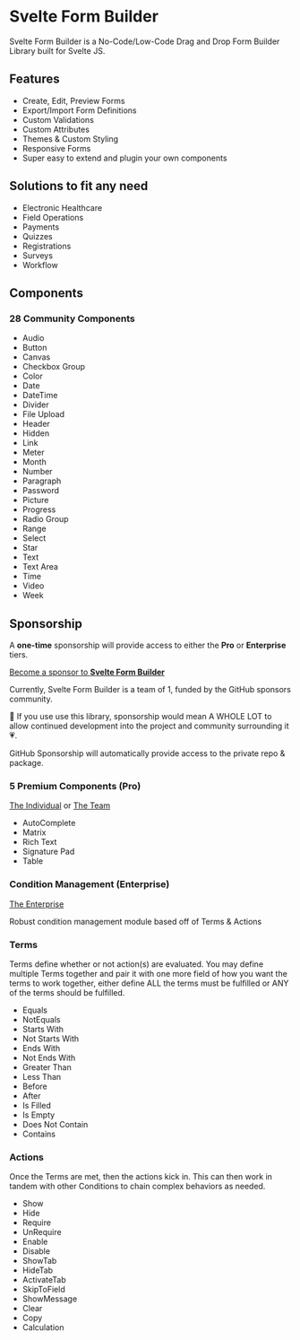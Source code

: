 # Svelte Form Builder

Svelte Form Builder is a No-Code/Low-Code Drag and Drop Form Builder Library built for Svelte JS.

## Features

- Create, Edit, Preview Forms
- Export/Import Form Definitions
- Custom Validations
- Custom Attributes
- Themes & Custom Styling
- Responsive Forms
- Super easy to extend and plugin your own components

## Solutions to fit any need

- Electronic Healthcare
- Field Operations
- Payments
- Quizzes
- Registrations
- Surveys
- Workflow

## Components

### 28 Community Components

- Audio
- Button
- Canvas
- Checkbox Group
- Color
- Date
- DateTime
- Divider
- File Upload
- Header
- Hidden
- Link
- Meter
- Month
- Number
- Paragraph
- Password
- Picture
- Progress
- Radio Group
- Range
- Select
- Star
- Text
- Text Area
- Time
- Video
- Week

## Sponsorship

A <b>one-time</b> sponsorship will provide access to either the <b>Pro</b> or <b>Enterprise</b> tiers.

[Become a sponsor to <b>Svelte Form Builder</b>](https://github.com/sponsors/pragmatic-engineering?frequency=one-time)

Currently, Svelte Form Builder is a team of 1, funded by the GitHub sponsors community.

🙏 If you use use this library, sponsorship would mean A WHOLE LOT to allow continued development into the project and community surrounding it 💗.

GitHub Sponsorship will automatically provide access to the private repo & package.

### 5 Premium Components (Pro)

[The Individual](https://github.com/sponsors/pragmatic-engineering/sponsorships?&tier_id=221885&preview=false) or
[The Team](https://github.com/sponsors/pragmatic-engineering/sponsorships?&tier_id=231078&preview=false)

- AutoComplete
- Matrix
- Rich Text
- Signature Pad
- Table

### Condition Management (Enterprise)

[The Enterprise](https://github.com/sponsors/pragmatic-engineering/sponsorships?&tier_id=221891&preview=false)

Robust condition management module based off of Terms & Actions

### Terms

Terms define whether or not action(s) are evaluated. You may define multiple Terms together and pair it with one more field of how you want the terms to work together, either define ALL the terms must be fulfilled or ANY of the terms should be fulfilled.

- Equals
- NotEquals
- Starts With
- Not Starts With
- Ends With
- Not Ends With
- Greater Than
- Less Than
- Before
- After
- Is Filled
- Is Empty
- Does Not Contain
- Contains

### Actions

Once the Terms are met, then the actions kick in. This can then work in tandem with other Conditions to chain complex behaviors as needed.

- Show
- Hide
- Require
- UnRequire
- Enable
- Disable
- ShowTab
- HideTab
- ActivateTab
- SkipToField
- ShowMessage
- Clear
- Copy
- Calculation
